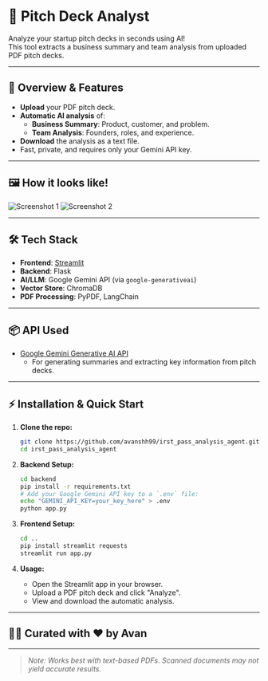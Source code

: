 # 🚀 Pitch Deck Analyst

Analyze your startup pitch decks in seconds using AI!  
This tool extracts a business summary and team analysis from uploaded PDF pitch decks.

---

## 📝 Overview & Features

- **Upload** your PDF pitch deck.
- **Automatic AI analysis** of:
  - **Business Summary**: Product, customer, and problem.
  - **Team Analysis**: Founders, roles, and experience.
- **Download** the analysis as a text file.
- Fast, private, and requires only your Gemini API key.

---

## 🖼️ How it looks like!

<!-- Add your screenshots here -->
![Screenshot 1]()
![Screenshot 2]()

---

## 🛠️ Tech Stack

- **Frontend**: [Streamlit](https://streamlit.io/)  
- **Backend**: Flask
- **AI/LLM**: Google Gemini API (via `google-generativeai`)
- **Vector Store**: ChromaDB
- **PDF Processing**: PyPDF, LangChain

---

## 📦 API Used

- [Google Gemini Generative AI API](https://ai.google.dev/)
  - For generating summaries and extracting key information from pitch decks.

---

## ⚡ Installation & Quick Start

1. **Clone the repo:**
   ```bash
   git clone https://github.com/avanshh99/irst_pass_analysis_agent.git
   cd irst_pass_analysis_agent
   ```

2. **Backend Setup:**
   ```bash
   cd backend
   pip install -r requirements.txt
   # Add your Google Gemini API key to a `.env` file:
   echo "GEMINI_API_KEY=your_key_here" > .env
   python app.py
   ```

3. **Frontend Setup:**
   ```bash
   cd ..
   pip install streamlit requests
   streamlit run app.py
   ```

4. **Usage:**
   - Open the Streamlit app in your browser.
   - Upload a PDF pitch deck and click "Analyze".
   - View and download the automatic analysis.

---

## 🧑‍💻 Curated with ❤️ by Avan

---

> _Note: Works best with text-based PDFs. Scanned documents may not yield accurate results._
